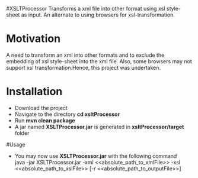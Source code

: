 #XSLTProcessor
   Transforms a xml file into other format using xsl style-sheet as input. An alternate to using browsers for xsl-transformation.
 	
# Motivation
   A need to transform an xml into other formats and to exclude the embedding of xsl style-sheet into the xml file.
   Also, some browsers may not support xsl transformation.Hence, this project was undertaken.    
   
# Installation
   * Download the project 
   * Navigate to the directory **cd xsltProcessor**
   * Run **mvn clean package**
   * A jar named **XSLTProcessor.jar** is generated in **xsltProcessor/target** folder
   
#Usage
   * You may now use **XSLTProcessor.jar** with the following command <br />
	 java -jar XSLTProcessor.jar -xml <<absolute_path_to_xmlFile>> -xsl <<absolute_path_to_xslFile>> [-r <<absolute_path_to_outputFile>>]
	 
    